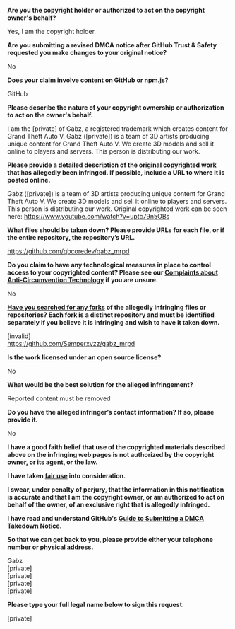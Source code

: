 **Are you the copyright holder or authorized to act on the copyright owner's behalf?**

Yes, I am the copyright holder.

**Are you submitting a revised DMCA notice after GitHub Trust & Safety requested you make changes to your original notice?**

No

**Does your claim involve content on GitHub or npm.js?**

GitHub

**Please describe the nature of your copyright ownership or authorization to act on the owner's behalf.**

I am the [private] of Gabz, a registered trademark which creates content for Grand Theft Auto V. Gabz ([private]) is a team of 3D artists producing unique content for Grand Theft Auto V. We create 3D models and sell it online to players and servers. This person is distributing our work.

**Please provide a detailed description of the original copyrighted work that has allegedly been infringed. If possible, include a URL to where it is posted online.**

Gabz ([private]) is a team of 3D artists producing unique content for Grand Theft Auto V. We create 3D models and sell it online to players and servers. This person is distributing our work. Original copyrighted work can be seen here: https://www.youtube.com/watch?v=uptc79n5OBs

**What files should be taken down? Please provide URLs for each file, or if the entire repository, the repository’s URL.**

https://github.com/qbcoredev/gabz_mrpd

**Do you claim to have any technological measures in place to control access to your copyrighted content? Please see our <a href="https://docs.github.com/articles/guide-to-submitting-a-dmca-takedown-notice#complaints-about-anti-circumvention-technology">Complaints about Anti-Circumvention Technology</a> if you are unsure.**

No

**<a href="https://docs.github.com/articles/dmca-takedown-policy#b-what-about-forks-or-whats-a-fork">Have you searched for any forks</a> of the allegedly infringing files or repositories? Each fork is a distinct repository and must be identified separately if you believe it is infringing and wish to have it taken down.**

[invalid]    
https://github.com/Semperxyzz/gabz_mrpd

**Is the work licensed under an open source license?**

No

**What would be the best solution for the alleged infringement?**

Reported content must be removed

**Do you have the alleged infringer’s contact information? If so, please provide it.**

No

**I have a good faith belief that use of the copyrighted materials described above on the infringing web pages is not authorized by the copyright owner, or its agent, or the law.**

**I have taken <a href="https://www.lumendatabase.org/topics/22">fair use</a> into consideration.**

**I swear, under penalty of perjury, that the information in this notification is accurate and that I am the copyright owner, or am authorized to act on behalf of the owner, of an exclusive right that is allegedly infringed.**

**I have read and understand GitHub's <a href="https://docs.github.com/articles/guide-to-submitting-a-dmca-takedown-notice/">Guide to Submitting a DMCA Takedown Notice</a>.**

**So that we can get back to you, please provide either your telephone number or physical address.**

Gabz  
[private]  
[private]  
[private]  
[private]  

**Please type your full legal name below to sign this request.**

[private]  
